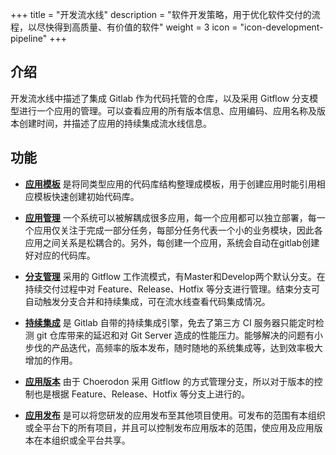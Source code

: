 ﻿+++
title = "开发流水线"
description = "软件开发策略，用于优化软件交付的流程，以尽快得到高质量、有价值的软件"
weight = 3
icon = "icon-development-pipeline"
+++

<h2 id="1">介绍</h2>
开发流水线中描述了集成 Gitlab 作为代码托管的仓库，以及采用 Gitflow 分支模型进行一个应用的管理。可以查看应用的所有版本信息、应用编码、应用名称及版本创建时间，并描述了应用的持续集成流水线信息。

<h2 id="2">功能</h2>

 - [**应用模板**](../development-pipeline/application-template) 是将同类型应用的代码库结构整理成模板，用于创建应用时能引用相应模板快速创建初始代码库。

 - [**应用管理**](../development-pipeline/application-management) 一个系统可以被解耦成很多应用，每一个应用都可以独立部署，每一个应用仅关注于完成一部分任务，每部分任务代表一个小的业务模块，因此各应用之间关系是松耦合的。另外，每创建一个应用，系统会自动在gitlab创建好对应的代码库。

 - [**分支管理**](../development-pipeline/branch-management) 采用的 Gitflow 工作流模式，有Master和Develop两个默认分支。在持续交付过程中对 Feature、Release、Hotfix 等分支进行管理。结束分支可自动触发分支合并和持续集成，可在流水线查看代码集成情况。

 - [**持续集成**](../development-pipeline/continuous-integration) 是 Gitlab 自带的持续集成引擎，免去了第三方 CI 服务器只能定时检测 git 仓库带来的延迟和对 Git Server 造成的性能压力。能够解决的问题有小步伐的产品迭代，高频率的版本发布，随时随地的系统集成等，达到效率极大增加的作用。

 - [**应用版本**](../development-pipeline/application-version) 由于 Choerodon 采用 Gitflow 的方式管理分支，所以对于版本的控制也是根据 Feature、Release、Hotfix 等分支上进行的。

 - [**应用发布**](../development-pipeline/application-release) 是可以将您研发的应用发布至其他项目使用。可发布的范围有本组织或全平台下的所有项目，并且可以控制发布应用版本的范围，使应用及应用版本在本组织或全平台共享。